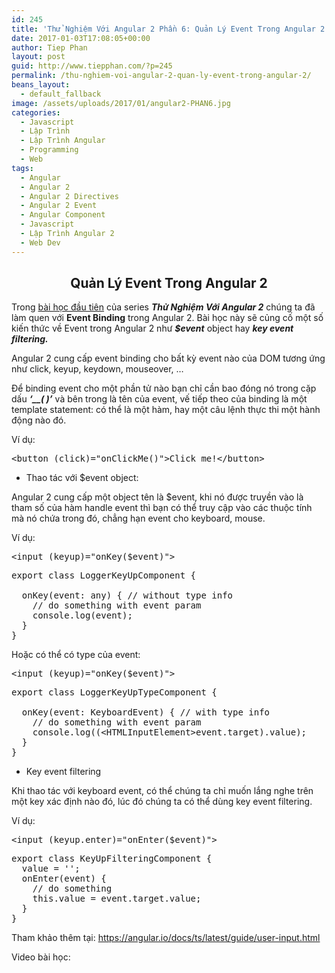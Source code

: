 ```yaml
---
id: 245
title: 'Thử Nghiệm Với Angular 2 Phần 6: Quản Lý Event Trong Angular 2'
date: 2017-01-03T17:08:05+00:00
author: Tiep Phan
layout: post
guid: http://www.tiepphan.com/?p=245
permalink: /thu-nghiem-voi-angular-2-quan-ly-event-trong-angular-2/
beans_layout:
  - default_fallback
image: /assets/uploads/2017/01/angular2-PHAN6.jpg
categories:
  - Javascript
  - Lập Trình
  - Lập Trình Angular
  - Programming
  - Web
tags:
  - Angular
  - Angular 2
  - Angular 2 Directives
  - Angular 2 Event
  - Angular Component
  - Javascript
  - Lập Trình Angular 2
  - Web Dev
---
```

<h2 style="text-align: center;">
  Quản Lý Event Trong Angular 2
</h2>

Trong <a href="http://www.tiepphan.com/thu-nghiem-voi-angular-2-component-va-data-binding/" target="_blank">bài học đầu tiên</a> của series **_Thử Nghiệm Với Angular 2_** chúng ta đã làm quen với **Event Binding** trong Angular 2. Bài học này sẽ củng cố một số kiến thức về Event trong Angular 2 như **_$event_** object hay _**key event filtering**_**_._**

<!--more-->

Angular 2 cung cấp event binding cho bất kỳ event nào của DOM tương ứng như click, keyup, keydown, mouseover, &#8230;

Để binding event cho một phần tử nào bạn chỉ cần bao đóng nó trong cặp dấu **_&#8216;__( <event> )&#8217;_** và bên trong là tên của event, vế tiếp theo của binding là một template statement: có thể là một hàm, hay một câu lệnh thực thi một hành động nào đó.

Ví dụ:

<pre class="brush:html;">&lt;button (click)="onClickMe()"&gt;Click me!&lt;/button&gt;</pre>

  * Thao tác với $event object:

Angular 2 cung cấp một object tên là $event, khi nó được truyền vào là tham số của hàm handle event thì bạn có thể truy cập vào các thuộc tính mà nó chứa trong đó, chẳng hạn event cho keyboard, mouse.

Ví dụ:

<pre class="brush:html;">&lt;input (keyup)="onKey($event)"&gt;
</pre>

<pre class="brush:js;">export class LoggerKeyUpComponent {

  onKey(event: any) { // without type info
    // do something with event param
    console.log(event);
  }
}</pre>

Hoặc có thể có type của event:

<pre class="brush:html;">&lt;input (keyup)="onKey($event)"&gt;
</pre>

<pre class="brush:js;">export class LoggerKeyUpTypeComponent {

  onKey(event: KeyboardEvent) { // with type info
    // do something with event param
    console.log((&lt;HTMLInputElement&gt;event.target).value);
  }
}</pre>

  * Key event filtering

Khi thao tác với keyboard event, có thể chúng ta chỉ muốn lắng nghe trên một key xác định nào đó, lúc đó chúng ta có thể dùng key event filtering.

Ví dụ:

<pre class="brush:html;">&lt;input (keyup.enter)="onEnter($event)"&gt;
</pre>

<pre class="brush:js;">export class KeyUpFilteringComponent {
  value = '';
  onEnter(event) { 
    // do something
    this.value = event.target.value;
  }
}</pre>

Tham khảo thêm tại: <a href="https://angular.io/docs/ts/latest/guide/user-input.html" target="_blank">https://angular.io/docs/ts/latest/guide/user-input.html</a>

Video bài học: